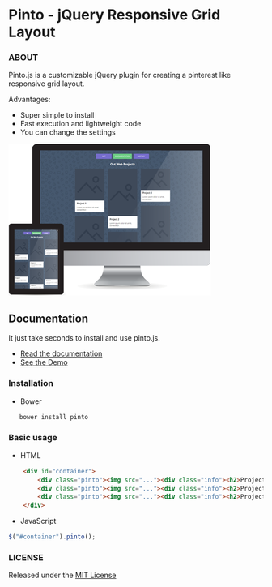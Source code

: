 # Pinto - jQuery Responsive Grid Layout

### ABOUT

Pinto.js is a customizable jQuery plugin for creating a pinterest like responsive grid layout.

Advantages:
- Super simple to install
- Fast execution and lightweight code
- You can change the settings

![](images/preview.png)

## Documentation

It just take seconds to install and use pinto.js.

- [Read the documentation](http://avirtum.com/item/36/pinto-jquery-responsive-grid-layout-plugin/)
- [See the Demo](http://avirtum.com/preview/?item=pinto)

### Installation

- Bower

```bash
   bower install pinto
```

### Basic usage

- HTML

```html
    <div id="container">
        <div class="pinto"><img src="..."><div class="info"><h2>Project 1</h2></div></div>
        <div class="pinto"><img src="..."><div class="info"><h2>Project 2</h2></div></div>
        <div class="pinto"><img src="..."><div class="info"><h2>Project 3</h2></div></div>
    </div>
```

- JavaScript

```javascript
$("#container").pinto();
```


### LICENSE

Released under the [MIT License](http://www.opensource.org/licenses/mit-license.php)